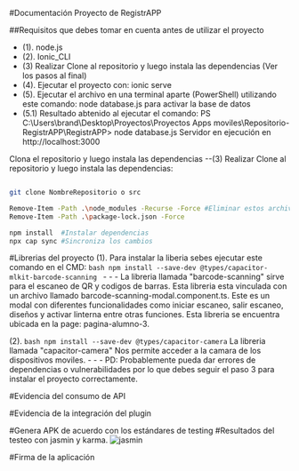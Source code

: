 #Documentación Proyecto de RegistrAPP

##Requisitos que debes tomar en cuenta antes de utilizar el proyecto

- (1). node.js 
- (2). Ionic_CLI
- (3)  Realizar Clone al repositorio y luego instala las dependencias (Ver los pasos al final)
- (4). Ejecutar el proyecto con: ionic serve
- (5). Ejecutar el archivo en una terminal aparte (PowerShell) utilizando este comando: node database.js para activar la base de datos
- (5.1) Resultado abtenido al ejecutar el comando: PS C:\Users\brand\Desktop\Proyectos\Proyectos Apps moviles\Repositorio-RegistrAPP\RegistrAPP> node database.js
                                          Servidor en ejecución en http://localhost:3000


Clona el repositorio y luego instala las dependencias
--(3) Realizar Clone al repositorio y luego instala las dependencias: 
```bash

git clone NombreRepositorio o src

Remove-Item -Path .\node_modules -Recurse -Force #Eliminar estos archivos obligadamente  
Remove-Item -Path .\package-lock.json -Force 

npm install  #Instalar dependencias
npx cap sync #Sincroniza los cambios


```
#Librerias del proyecto
(1). Para instalar la liberia sebes ejecutar este comando en el CMD: ```bash npm install --save-dev @types/capacitor-mlkit-barcode-scanning ```
     -
     -
     -
     La libreria llamada "barcode-scanning" sirve para el escaneo de QR y codigos de barras. Esta libreria esta vinculada con un archivo 
     llamado barcode-scanning-modal.component.ts. Este es un modal con diferentes funcionalidades como iniciar escaneo, salir escaneo, diseños y activar linterna entre            otras funciones. Esta libreria se encuentra ubicada en la page: pagina-alumno-3.
     
(2). ```bash npm install --save-dev @types/capacitor-camera```
     La libreria llamada "capacitor-camera" Nos permite acceder a la camara de los dispositivos moviles.
     -
     -
     -
     PD: Probablemente pueda dar errores de dependencias o vulnerabilidades por lo que debes seguir el paso 3 para instalar el proyecto correctamente.

#Evidencia del consumo de API 


#Evidencia de la integración del plugin


#Genera APK de acuerdo con los estándares de testing
#Resultados del testeo con jasmin y karma.
![jasmin](https://github.com/user-attachments/assets/8e80f764-ec4b-4130-942f-2fa43101bc62)

#Firma de la aplicación
